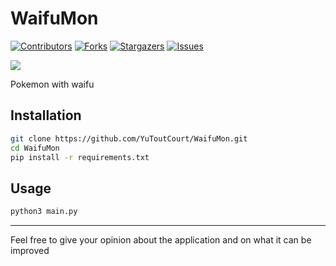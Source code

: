 # WaifuMon

[![Contributors][contributors-shield]][contributors-url]
[![Forks][forks-shield]][forks-url]
[![Stargazers][stars-shield]][stars-url]
[![Issues][issues-shield]][issues-url]


<img src="https://img.shields.io/badge/Python-3-brightgreen.svg?style=plastic">


Pokemon with waifu  

## Installation 
```bash
git clone https://github.com/YuToutCourt/WaifuMon.git
cd WaifuMon
pip install -r requirements.txt
```

## Usage

```bash
python3 main.py
```

----

Feel free to give your opinion about the application and on what it can be improved


[contributors-shield]: https://img.shields.io/github/contributors/YuToutCourt/WaifuMon?style=for-the-badge
[contributors-url]: https://github.com/YuToutCourt/WaifuMon/graphs/contributors
[forks-shield]: https://img.shields.io/github/forks/YuToutCourt/WaifuMon.svg?style=for-the-badge
[forks-url]: https://github.com/YuToutCourt/WaifuMon/network/members
[stars-shield]: https://img.shields.io/github/stars/YuToutCourt/WaifuMon.svg?style=for-the-badge
[stars-url]: https://github.com/YuToutCourt/WaifuMon/stargazers
[issues-shield]: https://img.shields.io/github/issues/YuToutCourt/WaifuMon.svg?style=for-the-badge
[issues-url]: https://github.com/YuToutCourt/WaifuMon/issues